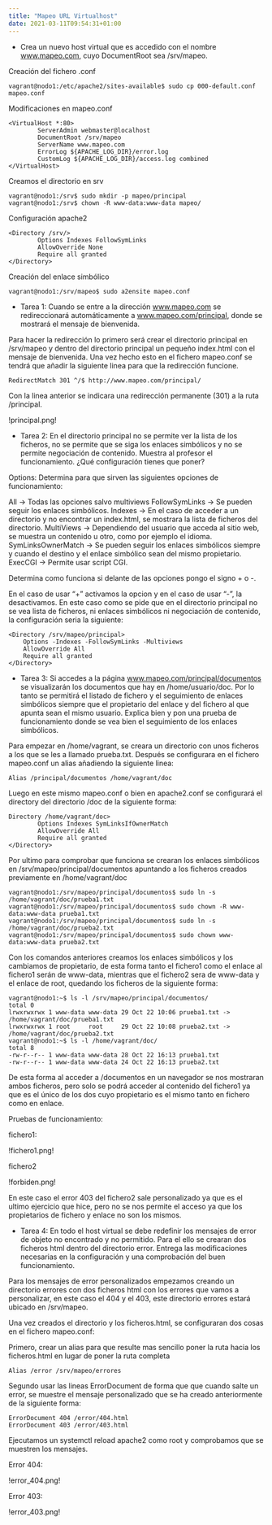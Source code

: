 ```yaml
---
title: "Mapeo URL Virtualhost"
date: 2021-03-11T09:54:31+01:00
---
```


* Crea un nuevo host virtual que es accedido con el nombre www.mapeo.com, cuyo DocumentRoot sea /srv/mapeo.

Creación del fichero .conf

~~~
vagrant@nodo1:/etc/apache2/sites-available$ sudo cp 000-default.conf mapeo.conf
~~~

Modificaciones en mapeo.conf

~~~
<VirtualHost *:80>
        ServerAdmin webmaster@localhost
        DocumentRoot /srv/mapeo
        ServerName www.mapeo.com
        ErrorLog ${APACHE_LOG_DIR}/error.log
        CustomLog ${APACHE_LOG_DIR}/access.log combined
</VirtualHost>
~~~

Creamos el directorio en srv

~~~
vagrant@nodo1:/srv$ sudo mkdir -p mapeo/principal
vagrant@nodo1:/srv$ chown -R www-data:www-data mapeo/ 
~~~

Configuración apache2

~~~
<Directory /srv/>
        Options Indexes FollowSymLinks
        AllowOverride None
        Require all granted
</Directory>
~~~

Creación del enlace simbólico

~~~
vagrant@nodo1:/srv/mapeo$ sudo a2ensite mapeo.conf
~~~

* Tarea 1: Cuando se entre a la dirección www.mapeo.com se redireccionará automáticamente a www.mapeo.com/principal, donde se mostrará el mensaje de bienvenida.

Para hacer la redirección lo primero será crear el directorio principal en /srv/mapeo y dentro del directorio principal un pequeño index.html con el mensaje de bienvenida. Una vez hecho esto en el fichero mapeo.conf se tendrá que añadir la siguiente linea para que la redirección funcione.

~~~
RedirectMatch 301 ^/$ http://www.mapeo.com/principal/ 
~~~

Con la linea anterior se indicara una redirección permanente (301) a la ruta /principal.

!principal.png!

* Tarea 2: En el directorio principal no se permite ver la lista de los ficheros, no se permite que se siga los enlaces simbólicos y no se permite negociación de contenido. Muestra al profesor el funcionamiento. ¿Qué configuración tienes que poner?

Options: Determina para que sirven las siguientes opciones de funcionamiento:

All → Todas las opciones salvo multiviews
FollowSymLinks → Se pueden seguir los enlaces simbólicos.
Indexes → En el caso de acceder a un directorio y no encontrar un index.html, se mostrara la lista de ficheros del directorio.
MultiViews → Dependiendo del usuario que acceda al sitio web, se muestra un contenido u otro, como por ejemplo el idioma.
SymLinksOwnerMatch → Se pueden seguir los enlaces simbólicos siempre y cuando el destino y el enlace simbólico sean del mismo propietario.
ExecCGI → Permite usar script CGI.

Determina como funciona si delante de las opciones pongo el signo + o -.

En el caso de usar “+” activamos la opcion y en el caso de usar “-”, la desactivamos. En este caso como se pide que en el directorio principal no se vea lista de ficheros, ni enlaces simbólicos ni negociación de contenido, la configuración seria la siguiente:

~~~
<Directory /srv/mapeo/principal>
	Options -Indexes -FollowSymLinks -Multiviews
	AllowOverride All
	Require all granted
</Directory>
~~~

* Tarea 3: Si accedes a la página www.mapeo.com/principal/documentos se visualizarán los documentos que hay en /home/usuario/doc. Por lo tanto se permitirá el listado de fichero y el seguimiento de enlaces simbólicos siempre que el propietario del enlace y del fichero al que apunta sean el mismo usuario. Explica bien y pon una prueba de funcionamiento donde se vea bien el seguimiento de los enlaces simbólicos. 

Para empezar en /home/vagrant, se creara un directorio con unos ficheros a los que se les a llamado prueba.txt. Después se configurara en el fichero mapeo.conf un alias añadiendo la siguiente linea:

~~~
Alias /principal/documentos /home/vagrant/doc
~~~ 

Luego en este mismo mapeo.conf o bien en apache2.conf se configurará el directory del directorio /doc de la siguiente forma:

~~~
Directory /home/vagrant/doc>
        Options Indexes SymLinksIfOwnerMatch
        AllowOverride All
        Require all granted
</Directory>
~~~

Por ultimo para comprobar que funciona se crearan los enlaces simbólicos en /srv/mapeo/principal/documentos apuntando a los ficheros creados previamente en /home/vagrant/doc

~~~
vagrant@nodo1:/srv/mapeo/principal/documentos$ sudo ln -s /home/vagrant/doc/prueba1.txt
vagrant@nodo1:/srv/mapeo/principal/documentos$ sudo chown -R www-data:www-data prueba1.txt 
vagrant@nodo1:/srv/mapeo/principal/documentos$ sudo ln -s /home/vagrant/doc/prueba2.txt
vagrant@nodo1:/srv/mapeo/principal/documentos$ sudo chown www-data:www-data prueba2.txt 
~~~ 

Con los comandos anteriores creamos los enlaces simbólicos y los cambiamos de propietario, de esta forma tanto el fichero1 como el enlace al fichero1 serán de www-data, mientras que el fichero2 sera de www-data y el enlace de root, quedando los ficheros de la siguiente forma:

~~~
vagrant@nodo1:~$ ls -l /srv/mapeo/principal/documentos/
total 0
lrwxrwxrwx 1 www-data www-data 29 Oct 22 10:06 prueba1.txt -> /home/vagrant/doc/prueba1.txt
lrwxrwxrwx 1 root     root     29 Oct 22 10:08 prueba2.txt -> /home/vagrant/doc/prueba2.txt
vagrant@nodo1:~$ ls -l /home/vagrant/doc/
total 8
-rw-r--r-- 1 www-data www-data 28 Oct 22 16:13 prueba1.txt
-rw-r--r-- 1 www-data www-data 24 Oct 22 16:13 prueba2.txt
~~~

De esta forma al acceder a /documentos en un navegador se nos mostraran ambos ficheros, pero solo se podrá acceder al contenido del fichero1 ya que es el único de los dos cuyo propietario es el mismo tanto en fichero como en enlace.

Pruebas de funcionamiento:

fichero1:

!fichero1.png!

fichero2

!forbiden.png!

En este caso el error 403 del fichero2 sale personalizado ya que es el ultimo ejercicio que hice, pero no se nos permite el acceso ya que los propietarios de fichero y enlace no son los mismos.

* Tarea 4: En todo el host virtual se debe redefinir los mensajes de error de objeto no encontrado y no permitido. Para el ello se crearan dos ficheros html dentro del directorio error. Entrega las modificaciones necesarias en la configuración y una comprobación del buen funcionamiento.

Para los mensajes de error personalizados empezamos creando un directorio errores con dos ficheros html con los errores que vamos a personalizar, en este caso el 404 y el 403, este directorio errores estará ubicado en /srv/mapeo.

Una vez creados el directorio y los ficheros.html, se configuraran dos cosas en el fichero mapeo.conf:

Primero, crear un alias para que resulte mas sencillo poner la ruta hacia los ficheros.html en lugar de poner la ruta completa

~~~
Alias /error /srv/mapeo/errores
~~~

Segundo usar las lineas ErrorDocument de forma que que cuando salte un error, se muestre el mensaje personalizado que se ha creado anteriormente de la siguiente forma:

~~~
ErrorDocument 404 /error/404.html
ErrorDocument 403 /error/403.html
~~~

Ejecutamos un systemctl reload apache2 como root y comprobamos que se muestren los mensajes.

Error 404:

!error_404.png!

Error 403:

!error_403.png!